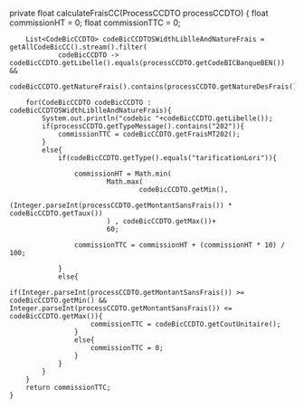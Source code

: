 private float calculateFraisCC(ProcessCCDTO processCCDTO)
    {
        float commissionHT = 0;
        float commissionTTC = 0;

        List<CodeBicCCDTO> codeBicCCDTOSWidthLiblleAndNatureFrais = getAllCodeBicCC().stream().filter(
                codeBicCCDTO -> codeBicCCDTO.getLibelle().equals(processCCDTO.getCodeBICBanqueBEN()) &&
                        codeBicCCDTO.getNatureFrais().contains(processCCDTO.getNatureDesFrais())).collect(Collectors.toList());

        for(CodeBicCCDTO codeBicCCDTO : codeBicCCDTOSWidthLiblleAndNatureFrais){
            System.out.println("codebic "+codeBicCCDTO.getLibelle());
            if(processCCDTO.getTypeMessage().contains("202")){
                commissionTTC = codeBicCCDTO.getFraisMT202();
            }
            else{
                if(codeBicCCDTO.getType().equals("tarificationLori")){

                    commissionHT = Math.min(
                            Math.max(
                                    codeBicCCDTO.getMin(),
                                    (Integer.parseInt(processCCDTO.getMontantSansFrais()) * codeBicCCDTO.getTaux())
                            ) , codeBicCCDTO.getMax())+
                            60;

                    commissionTTC = commissionHT + (commissionHT * 10) / 100;

                }
                else{
                    if(Integer.parseInt(processCCDTO.getMontantSansFrais()) >= codeBicCCDTO.getMin() && Integer.parseInt(processCCDTO.getMontantSansFrais()) <= codeBicCCDTO.getMax()){
                        commissionTTC = codeBicCCDTO.getCoutUnitaire();
                    }
                    else{
                        commissionTTC = 0;
                    }
                }
            }
        }
        return commissionTTC;
    }
